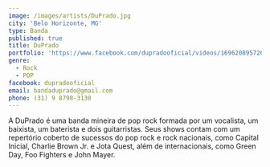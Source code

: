 ```yaml
---
image: /images/artists/DuPrado.jpg
city: 'Belo Horizonte, MG'
type: Banda
published: true
title: DuPrado
portfolio: 'https://www.facebook.com/dupradooficial/videos/1696208957267516/'
genre:
  - Rock
  - POP
facebook: dupradooficial
email: bandaduprado@gmail.com
phone: (31) 9 8798-3130
---
```

A DuPrado é uma banda mineira de pop rock formada por um vocalista, um baixista, um baterista e dois guitarristas. Seus shows contam com um repertório coberto de sucessos do pop rock e rock nacionais, como Capital Inicial, Charlie Brown Jr. e Jota Quest, além de internacionais, como Green Day, Foo Fighters e John Mayer.
